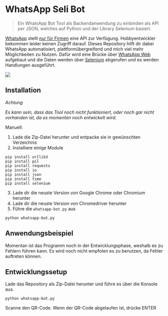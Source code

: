 # WhatsApp Seli Bot
> Ein WhatsApp Bot Tool als Backendanwendung zu einbinden als API per JSON, welches auf Python und der Library Selenium basiert.

[WhatsApp](https://www.whatsapp.com/) stellt [nur für Firmen](https://www.facebook.com/business/m/whatsapp/business-api) eine API zur Verfügung. Hobbyentwickler bekommen leider keinen Zugriff darauf. Dieses Repository hilft dir dabei WhatsApp automatisiert, plattformübergreifend und mich viel mehr Möglichkeiten zu Nutzen. Dafür wird eine Brücke über [WhatsApp Web](https://web.whatsapp.com) aufgebaut und die Daten werden über [Selenium](https://www.seleniumhq.org/) abgerufen und es werden Handlungen ausgeführt.

![](https://repository-images.githubusercontent.com/194916303/125f1b00-9d09-11e9-8244-14ebb274543b)

## Installation
_Achtung_

*Es kann sein, dass das Tool noch nicht funktioniert, oder noch gar nicht vorhanden ist, da es momentan noch entwickelt wird.*

Manuell: 
1. Lade die Zip-Datei herunter und entpacke sie in gewünschten Verzeichnis
2. Installiere einige Module
```
pip install urllib3
pip install pil
pip install requests
pip install io
pip install json
pip install time
pip install selenium
```
3. Lade dir die neuste Version von Google Chrome oder Chromium herunter
4. Lade dir die neuste Version von Chromedriver herunter
5. Führe die `whatsapp-bot.py` aus
```
python whatsapp-bot.py
```
## Anwendungsbeispiel

Momentan ist das Programm noch in der Entwicklungsphase, weshalb es zu Fehlern führen kann.
Es wird noch nicht empfolen es zu benutzen, da Fehler auftreten können.

## Entwicklungssetup

Lade das Repository als Zip-Datei herunter und führe es über die Konsole aus.

```
python whatsapp-bot.py
```
Scanne den QR-Code.
Wenn der QR-Code abgelaufen ist, drücke ENTER
<!--
## Version Verlauf

* 0.2.1
    * CHANGE: Update docs (module code remains unchanged)
* 0.2.0
    * CHANGE: Remove `setDefaultXYZ()`
    * ADD: Add `init()`
* 0.1.1
    * FIX: Crash when calling `baz()` (Thanks @GenerousContributorName!)
* 0.1.0
    * The first proper release
    * CHANGE: Rename `foo()` to `bar()`
* 0.0.1
    * Work in progress

## Weitere Daten

12tom12 – [](https://twitter.com/) – YourEmail@example.com

Distributed under the XYZ license. See ``LICENSE`` for more information.

[https://github.com/12tom12](https://github.com/12tom12/)

## Contributing

1. Fork it (<https://github.com/12tom12/whatsapp-bot/fork>)
2. Create your feature branch (`git checkout -b feature/fooBar`)
3. Commit your changes (`git commit -am 'Add some fooBar'`)
4. Push to the branch (`git push origin feature/fooBar`)
5. Create a new Pull Request

[npm-image]: https://img.shields.io/npm/v/datadog-metrics.svg?style=flat-square
[npm-url]: https://npmjs.org/package/datadog-metrics
[npm-downloads]: https://img.shields.io/npm/dm/datadog-metrics.svg?style=flat-square
[travis-image]: https://img.shields.io/travis/dbader/node-datadog-metrics/master.svg?style=flat-square
[travis-url]: https://travis-ci.org/dbader/node-datadog-metrics
[wiki]: https://github.com/yourname/yourproject/wiki
-->
